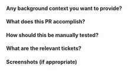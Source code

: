 #### Any background context you want to provide?
#### What does this PR accomplish?
#### How should this be manually tested?
#### What are the relevant tickets?
#### Screenshots (if appropriate)
